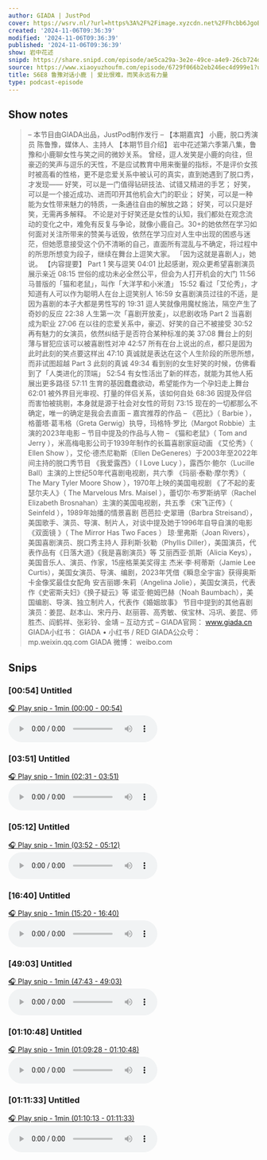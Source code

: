 ```yaml
---
author: GIADA | JustPod
cover: https://wsrv.nl/?url=https%3A%2F%2Fimage.xyzcdn.net%2FFhcbb6JgoBoehDn8iex2HR3cbx9g&w=200&h=200
created: '2024-11-06T09:36:39'
modified: '2024-11-06T09:36:39'
published: '2024-11-06T09:36:39'
show: 岩中花述
snipd: https://share.snipd.com/episode/ae5ca29a-3e2e-49ce-a4e9-26cb724d5e65
source: https://www.xiaoyuzhoufm.com/episode/6729f066b2eb246ec4d999e1?utm_source=rss
title: S6E8 鲁豫对话小鹿 | 爱比恨难，而笑永远有力量
type: podcast-episode
---
```



## Show notes
> – 本节目由GIADA出品，JustPod制作发行 –
> 【本期嘉宾】
> 小鹿，脱口秀演员
> 陈鲁豫，媒体人、主持人
> 【本期节目介绍】
> 岩中花述第六季第八集，鲁豫和小鹿聊女性与笑之间的微妙关系。
> 曾经，逗人发笑是小鹿的向往，但豪迈的笑声与逗乐的天性，不是应试教育中用来衡量的指标，不是评价女孩时被高看的性格，更不是恋爱关系中被认可的真实，直到她遇到了脱口秀，才发现——
> 好笑，可以是一门值得钻研技法、试错又精进的手艺；
> 好笑，可以是一个接近成功、进而叩开其他机会大门的职业；
> 好笑，可以是一种能为女性带来魅力的特质，一条通往自由的解放之路；
> 好笑，可以只是好笑，无需再多解释。
> 不论是对于好笑还是女性的认知，我们都处在观念流动的变化之中，难免有反复与争论，就像小鹿自己。30+的她依然在学习如何面对关注所带来的赞美与诋毁，依然在学习应对人生中出现的困惑与迷茫，但她愿意接受这个仍不清晰的自己，直面所有混乱与不确定，将过程中的所思所想变为段子，继续在舞台上逗笑大家。
> 「因为这就是喜剧人」，她说。
> 【内容提要】
> Part 1 笑与逗笑 
> 04:01 比起感谢，观众更希望喜剧演员展示亲近
> 08:15 世俗的成功未必全然公平，但会为人打开机会的大门
> 11:56 马普版的「猫和老鼠」，叫作「大洋芋和小米渣」
> 15:52 看过「艾伦秀」，才知道有人可以作为聪明人在台上逗笑别人
> 16:59 女喜剧演员过往的不适，是因为喜剧的本子大都是男性写的
> 19:31 逗人笑就像用魔杖施法，隔空产生了奇妙的反应
> 22:38 人生第一次「喜剧开放麦」，以悲剧收场
> Part 2 当喜剧成为职业 
> 27:06 在以往的恋爱关系中，豪迈、好笑的自己不被接受
> 30:52 再有魅力的女演员，依然纠结于是否符合某种标准的美
> 37:08 舞台上的刻薄与冒犯应该可以被喜剧性对冲
> 42:57 所有在台上说出的点，都只是因为此时此刻的笑点要这样出
> 47:10 真诚就是表达在这个人生阶段的所思所想，而非试图超越
> Part 3 此刻的真诚 
> 49:34 看到别的女生好笑的时候，仿佛看到了「人类进化的顶端」
> 52:54 有女性活出了新的样态，就能为其他人拓展出更多路径
> 57:11 生育的基因蠢蠢欲动，希望能作为一个孕妇走上舞台
> 62:01 被外界目光审视、打量的伴侣关系，该如何自处
> 68:36 因提及伴侣而害怕被挑剔，本身就是源于社会对女性的苛刻
> 73:15 现在的一切都那么不确定，唯一的确定是我会去直面
> – 嘉宾推荐的作品 –
> 《芭比》（ Barbie ），格蕾塔·葛韦格（Greta Gerwig）执导，玛格特·罗比（Margot Robbie）主演的2023年电影
> – 节目中提及的作品与人物 –
> 《猫和老鼠》（ Tom and Jerry ），米高梅电影公司于1939年制作的长篇喜剧家庭动画
> 《艾伦秀》（ Ellen Show ），艾伦·德杰尼勒斯（Ellen DeGeneres）于2003年至2022年间主持的脱口秀节目
> 《我爱露西》（ I Love Lucy ），露西尔·鲍尔（Lucille Ball）主演的上世纪50年代喜剧电视剧，共六季
> 《玛丽·泰勒·摩尔秀》（ The Mary Tyler Moore Show ），1970年上映的美国电视剧
> 《了不起的麦瑟尔夫人》（ The Marvelous Mrs. Maisel ），蕾切尔·布罗斯纳罕（Rachel Elizabeth Brosnahan）主演的美国电视剧，共五季
> 《宋飞正传》（ Seinfeld ），1989年始播的情景喜剧
> 芭芭拉·史翠珊（Barbra Streisand），美国歌手、演员、导演、制片人，对谈中提及她于1996年自导自演的电影《双面镜 》（ The Mirror Has Two Faces ）
> 琼·里弗斯（Joan Rivers），美国喜剧演员、脱口秀主持人
> 菲利斯·狄勒（Phyllis Diller），美国演员，代表作品有《日落大道》《我是喜剧演员》等
> 艾丽西亚·凯斯（Alicia Keys），美国音乐人、演员、作家，15座格莱美奖得主
> 杰米·李·柯蒂斯（Jamie Lee Curtis），美国女演员、导演、编剧，2023年凭借《瞬息全宇宙》获得奥斯卡金像奖最佳女配角
> 安吉丽娜·朱莉（Angelina Jolie），美国女演员，代表作《史密斯夫妇》《换子疑云》等
> 诺亚·鲍姆巴赫（Noah Baumbach），美国编剧、导演、独立制片人，代表作《婚姻故事》
> 节目中提到的其他喜剧演员：姜昆、赵本山、宋丹丹、赵丽蓉、高秀敏、侯宝林、冯巩、姜昆、师胜杰、阎鹤祥、张彩铃、金靖
> – 互动方式 –
> GIADA官网： www.giada.cn 
> GIADA小红书： GIADA • 小红书 / RED 
> GIADA公众号： mp.weixin.qq.com 
> GIADA 微博： weibo.com

## Snips
### [00:54] Untitled
[🎧 Play snip - 1min️ (00:00 - 00:54)](https://share.snipd.com/snip/951b25de-db11-42d3-9975-258731862c7b)
<audio controls> <source src="https://dts-api.xiaoyuzhoufm.com/track/625635587bfca4e73e990703/6729f066b2eb246ec4d999e1/media.xyzcdn.net/ljuyel5zwguxmB6nFBqKKLBuFzdl.m4a#t=00:00,00:54"> </audio>
### [03:51] Untitled
[🎧 Play snip - 1min️ (02:31 - 03:51)](https://share.snipd.com/snip/8d757473-1737-4de5-a16d-7b63233955b7)
<audio controls> <source src="https://dts-api.xiaoyuzhoufm.com/track/625635587bfca4e73e990703/6729f066b2eb246ec4d999e1/media.xyzcdn.net/ljuyel5zwguxmB6nFBqKKLBuFzdl.m4a#t=02:31,03:51"> </audio>
### [05:12] Untitled
[🎧 Play snip - 1min️ (03:52 - 05:12)](https://share.snipd.com/snip/1503ec58-25db-4ab6-a818-824b8e0658a0)
<audio controls> <source src="https://dts-api.xiaoyuzhoufm.com/track/625635587bfca4e73e990703/6729f066b2eb246ec4d999e1/media.xyzcdn.net/ljuyel5zwguxmB6nFBqKKLBuFzdl.m4a#t=03:52,05:12"> </audio>
### [16:40] Untitled
[🎧 Play snip - 1min️ (15:20 - 16:40)](https://share.snipd.com/snip/22856f75-c8c2-46dd-8c22-c6e1244fb7d7)
<audio controls> <source src="https://dts-api.xiaoyuzhoufm.com/track/625635587bfca4e73e990703/6729f066b2eb246ec4d999e1/media.xyzcdn.net/ljuyel5zwguxmB6nFBqKKLBuFzdl.m4a#t=15:20,16:40"> </audio>
### [49:03] Untitled
[🎧 Play snip - 1min️ (47:43 - 49:03)](https://share.snipd.com/snip/18ca6b1c-b93b-43c7-a498-5caf80e43339)
<audio controls> <source src="https://dts-api.xiaoyuzhoufm.com/track/625635587bfca4e73e990703/6729f066b2eb246ec4d999e1/media.xyzcdn.net/ljuyel5zwguxmB6nFBqKKLBuFzdl.m4a#t=47:43,49:03"> </audio>
### [01:10:48] Untitled
[🎧 Play snip - 1min️ (01:09:28 - 01:10:48)](https://share.snipd.com/snip/7f084c6b-0f36-4f2b-b6cb-64dd0c4a2ea5)
<audio controls> <source src="https://dts-api.xiaoyuzhoufm.com/track/625635587bfca4e73e990703/6729f066b2eb246ec4d999e1/media.xyzcdn.net/ljuyel5zwguxmB6nFBqKKLBuFzdl.m4a#t=01:09:28,01:10:48"> </audio>
### [01:11:33] Untitled
[🎧 Play snip - 1min️ (01:10:13 - 01:11:33)](https://share.snipd.com/snip/7ee80ea6-7ccc-41c4-b7ab-b7aa108ba671)
<audio controls> <source src="https://dts-api.xiaoyuzhoufm.com/track/625635587bfca4e73e990703/6729f066b2eb246ec4d999e1/media.xyzcdn.net/ljuyel5zwguxmB6nFBqKKLBuFzdl.m4a#t=01:10:13,01:11:33"> </audio>
